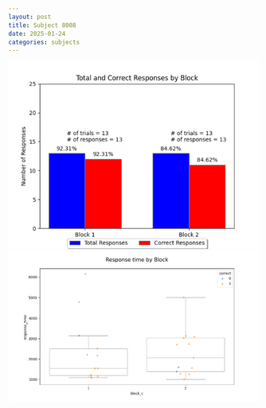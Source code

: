 ```yaml
---
layout: post
title: Subject 8008
date: 2025-01-24
categories: subjects
---
```


![](data/8008/run-20/8008_ATS_responses.png)
![](data/8008/run-20/8008_ATS_rt.png)
